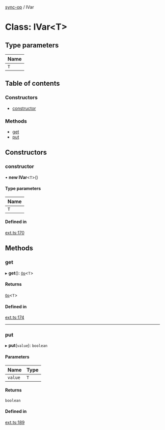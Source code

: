 [sync-op](../README.md) / IVar

# Class: IVar<T\>

## Type parameters

| Name |
| :------ |
| `T` |

## Table of contents

### Constructors

- [constructor](IVar.md#constructor)

### Methods

- [get](IVar.md#get)
- [put](IVar.md#put)

## Constructors

### constructor

• **new IVar**<`T`\>()

#### Type parameters

| Name |
| :------ |
| `T` |

#### Defined in

[ext.ts:170](https://github.com/dhcmrlchtdj/sync-op/blob/87263f3/src/ext.ts#L170)

## Methods

### get

▸ **get**(): [`Op`](Op.md)<`T`\>

#### Returns

[`Op`](Op.md)<`T`\>

#### Defined in

[ext.ts:174](https://github.com/dhcmrlchtdj/sync-op/blob/87263f3/src/ext.ts#L174)

___

### put

▸ **put**(`value`): `boolean`

#### Parameters

| Name | Type |
| :------ | :------ |
| `value` | `T` |

#### Returns

`boolean`

#### Defined in

[ext.ts:189](https://github.com/dhcmrlchtdj/sync-op/blob/87263f3/src/ext.ts#L189)
